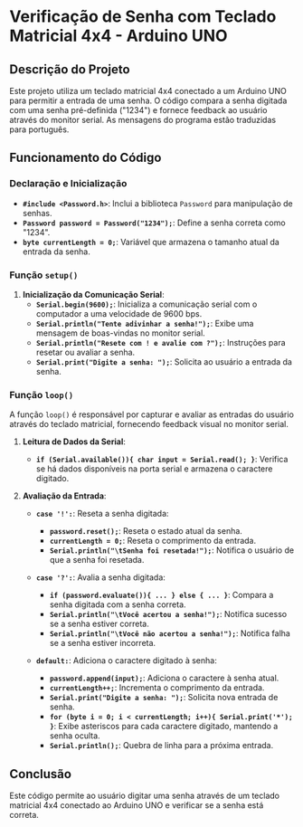 # Verificação de Senha com Teclado Matricial 4x4 - Arduino UNO 

## Descrição do Projeto

Este projeto utiliza um teclado matricial 4x4 conectado a um Arduino UNO para permitir a entrada de uma senha. O código compara a senha digitada com uma senha pré-definida ("1234") e fornece feedback ao usuário através do monitor serial. As mensagens do programa estão traduzidas para português.

## Funcionamento do Código

### Declaração e Inicialização

- **`#include <Password.h>`**: Inclui a biblioteca `Password` para manipulação de senhas.
- **`Password password = Password("1234");`**: Define a senha correta como "1234".
- **`byte currentLength = 0;`**: Variável que armazena o tamanho atual da entrada da senha.

### Função `setup()`

1. **Inicialização da Comunicação Serial**:
   - **`Serial.begin(9600);`**: Inicializa a comunicação serial com o computador a uma velocidade de 9600 bps.
   - **`Serial.println("Tente adivinhar a senha!");`**: Exibe uma mensagem de boas-vindas no monitor serial.
   - **`Serial.println("Resete com ! e avalie com ?");`**: Instruções para resetar ou avaliar a senha.
   - **`Serial.print("Digite a senha: ");`**: Solicita ao usuário a entrada da senha.

### Função `loop()`

A função `loop()` é responsável por capturar e avaliar as entradas do usuário através do teclado matricial, fornecendo feedback visual no monitor serial.

1. **Leitura de Dados da Serial**:
   - **`if (Serial.available()){ char input = Serial.read(); }`**: Verifica se há dados disponíveis na porta serial e armazena o caractere digitado.

2. **Avaliação da Entrada**:
   - **`case '!':`**: Reseta a senha digitada:
     - **`password.reset();`**: Reseta o estado atual da senha.
     - **`currentLength = 0;`**: Reseta o comprimento da entrada.
     - **`Serial.println("\tSenha foi resetada!");`**: Notifica o usuário de que a senha foi resetada.
     
   - **`case '?':`**: Avalia a senha digitada:
     - **`if (password.evaluate()){ ... } else { ... }`**: Compara a senha digitada com a senha correta.
     - **`Serial.println("\tVocê acertou a senha!");`**: Notifica sucesso se a senha estiver correta.
     - **`Serial.println("\tVocê não acertou a senha!");`**: Notifica falha se a senha estiver incorreta.

   - **`default:`**: Adiciona o caractere digitado à senha:
     - **`password.append(input);`**: Adiciona o caractere à senha atual.
     - **`currentLength++;`**: Incrementa o comprimento da entrada.
     - **`Serial.print("Digite a senha: ");`**: Solicita nova entrada de senha.
     - **`for (byte i = 0; i < currentLength; i++){ Serial.print('*'); }`**: Exibe asteriscos para cada caractere digitado, mantendo a senha oculta.
     - **`Serial.println();`**: Quebra de linha para a próxima entrada.

## Conclusão

Este código permite ao usuário digitar uma senha através de um teclado matricial 4x4 conectado ao Arduino UNO e verificar se a senha está correta.
